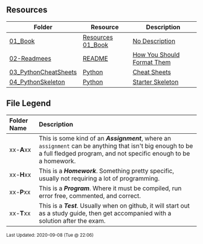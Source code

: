 ## Resources
| Folder | Resource | Description|
 | ------------|------------|------------|
 | [01_Book](https://github.com/rugbyprof/4663-Cryptography/tree/master/Resources/01_Book) | [ Resources 01_Book ](https://github.com/rugbyprof/4663-Cryptography/tree/master/Resources/01_Book) | [ No Description](https://github.com/rugbyprof/4663-Cryptography/tree/master/Resources/01_Book) | [N/A](https://github.com/rugbyprof/4663-Cryptography/tree/master/Resources/01_Book) |
 | [02-Readmees](https://github.com/rugbyprof/4663-Cryptography/tree/master/Resources/02-Readmees) | [ README ](https://github.com/rugbyprof/4663-Cryptography/tree/master/Resources/02-Readmees) | [ How You Should Format Them](https://github.com/rugbyprof/4663-Cryptography/tree/master/Resources/02-Readmees) | [02-Readmees](https://github.com/rugbyprof/4663-Cryptography/tree/master/Resources/02-Readmees) | [ General Idea](https://github.com/rugbyprof/4663-Cryptography/tree/master/Resources/02-Readmees) | [02-Readmees](https://github.com/rugbyprof/4663-Cryptography/tree/master/Resources/02-Readmees) | [ README's For UVA Assignments](https://github.com/rugbyprof/4663-Cryptography/tree/master/Resources/02-Readmees) | [02-Readmees](https://github.com/rugbyprof/4663-Cryptography/tree/master/Resources/02-Readmees) | [ Example Assignment README](https://github.com/rugbyprof/4663-Cryptography/tree/master/Resources/02-Readmees) | [02-Readmees](https://github.com/rugbyprof/4663-Cryptography/tree/master/Resources/02-Readmees) | [ 111734 ](https://github.com/rugbyprof/4663-Cryptography/tree/master/Resources/02-Readmees) | [ Hectic Pyranomax Syndicated Hexogram](https://github.com/rugbyprof/4663-Cryptography/tree/master/Resources/02-Readmees) | [02-Readmees](https://github.com/rugbyprof/4663-Cryptography/tree/master/Resources/02-Readmees) | [ Peggy Sue](https://github.com/rugbyprof/4663-Cryptography/tree/master/Resources/02-Readmees) | [02-Readmees](https://github.com/rugbyprof/4663-Cryptography/tree/master/Resources/02-Readmees) | [ Description:](https://github.com/rugbyprof/4663-Cryptography/tree/master/Resources/02-Readmees) | [02-Readmees](https://github.com/rugbyprof/4663-Cryptography/tree/master/Resources/02-Readmees) | [ Files](https://github.com/rugbyprof/4663-Cryptography/tree/master/Resources/02-Readmees) | [02-Readmees](https://github.com/rugbyprof/4663-Cryptography/tree/master/Resources/02-Readmees) | [|      | File                       | Description                                                |](https://github.com/rugbyprof/4663-Cryptography/tree/master/Resources/02-Readmees) | [02-Readmees](https://github.com/rugbyprof/4663-Cryptography/tree/master/Resources/02-Readmees) | [ Instructions](https://github.com/rugbyprof/4663-Cryptography/tree/master/Resources/02-Readmees) | [02-Readmees](https://github.com/rugbyprof/4663-Cryptography/tree/master/Resources/02-Readmees) | [ Sources](https://github.com/rugbyprof/4663-Cryptography/tree/master/Resources/02-Readmees) | [N/A](https://github.com/rugbyprof/4663-Cryptography/tree/master/Resources/02-Readmees) |
 | [03_PythonCheatSheets](https://github.com/rugbyprof/4663-Cryptography/tree/master/Resources/03_PythonCheatSheets) | [ Python ](https://github.com/rugbyprof/4663-Cryptography/tree/master/Resources/03_PythonCheatSheets) | [ Cheat Sheets](https://github.com/rugbyprof/4663-Cryptography/tree/master/Resources/03_PythonCheatSheets) | [03_PythonCheatSheets](https://github.com/rugbyprof/4663-Cryptography/tree/master/Resources/03_PythonCheatSheets) | [ Files](https://github.com/rugbyprof/4663-Cryptography/tree/master/Resources/03_PythonCheatSheets) | [03_PythonCheatSheets](https://github.com/rugbyprof/4663-Cryptography/tree/master/Resources/03_PythonCheatSheets) | [|      | File                                                   | Description                             |](https://github.com/rugbyprof/4663-Cryptography/tree/master/Resources/03_PythonCheatSheets) | [N/A](https://github.com/rugbyprof/4663-Cryptography/tree/master/Resources/03_PythonCheatSheets) |
 | [04_PythonSkeleton](https://github.com/rugbyprof/4663-Cryptography/tree/master/Resources/04_PythonSkeleton) | [ Python ](https://github.com/rugbyprof/4663-Cryptography/tree/master/Resources/04_PythonSkeleton) | [ Starter Skeleton](https://github.com/rugbyprof/4663-Cryptography/tree/master/Resources/04_PythonSkeleton) | [04_PythonSkeleton](https://github.com/rugbyprof/4663-Cryptography/tree/master/Resources/04_PythonSkeleton) | [ Preferred Method](https://github.com/rugbyprof/4663-Cryptography/tree/master/Resources/04_PythonSkeleton) | [04_PythonSkeleton](https://github.com/rugbyprof/4663-Cryptography/tree/master/Resources/04_PythonSkeleton) | [ Not Good](https://github.com/rugbyprof/4663-Cryptography/tree/master/Resources/04_PythonSkeleton) | [04_PythonSkeleton](https://github.com/rugbyprof/4663-Cryptography/tree/master/Resources/04_PythonSkeleton) | [input_file="plaintext.txt"   what if I want to run a different file? Change source code I guess.](https://github.com/rugbyprof/4663-Cryptography/tree/master/Resources/04_PythonSkeleton) | [04_PythonSkeleton](https://github.com/rugbyprof/4663-Cryptography/tree/master/Resources/04_PythonSkeleton) | [output_file="encrypted.txt"  wait, what if I'm decrypting? Create another variable "output_decrypt_file" and then](https://github.com/rugbyprof/4663-Cryptography/tree/master/Resources/04_PythonSkeleton) | [04_PythonSkeleton](https://github.com/rugbyprof/4663-Cryptography/tree/master/Resources/04_PythonSkeleton) | [ we can add more variables like "input_cipher_text" or "output_plaintext" etc etc etc.](https://github.com/rugbyprof/4663-Cryptography/tree/master/Resources/04_PythonSkeleton) | [04_PythonSkeleton](https://github.com/rugbyprof/4663-Cryptography/tree/master/Resources/04_PythonSkeleton) | [method="encrypting"          to decrypt: edit file and change this line! Also rename all your variables for in and](https://github.com/rugbyprof/4663-Cryptography/tree/master/Resources/04_PythonSkeleton) | [04_PythonSkeleton](https://github.com/rugbyprof/4663-Cryptography/tree/master/Resources/04_PythonSkeleton) | [ out files so they make sense.](https://github.com/rugbyprof/4663-Cryptography/tree/master/Resources/04_PythonSkeleton) | [04_PythonSkeleton](https://github.com/rugbyprof/4663-Cryptography/tree/master/Resources/04_PythonSkeleton) | [shift_value=3                you see the point yet?](https://github.com/rugbyprof/4663-Cryptography/tree/master/Resources/04_PythonSkeleton) | [04_PythonSkeleton](https://github.com/rugbyprof/4663-Cryptography/tree/master/Resources/04_PythonSkeleton) | [ Worst Method](https://github.com/rugbyprof/4663-Cryptography/tree/master/Resources/04_PythonSkeleton) | [04_PythonSkeleton](https://github.com/rugbyprof/4663-Cryptography/tree/master/Resources/04_PythonSkeleton) | [ Files](https://github.com/rugbyprof/4663-Cryptography/tree/master/Resources/04_PythonSkeleton) | [04_PythonSkeleton](https://github.com/rugbyprof/4663-Cryptography/tree/master/Resources/04_PythonSkeleton) | [|      | File                       | Description                         |](https://github.com/rugbyprof/4663-Cryptography/tree/master/Resources/04_PythonSkeleton) | [N/A](https://github.com/rugbyprof/4663-Cryptography/tree/master/Resources/04_PythonSkeleton) |

    
## File Legend

| Folder Name | Description |
|:-----------|:-------------|
|xx-**A**xx | This is some kind of an ***Assignment***, where an `assignment` can be anything that isn't big enough to be a full fledged program, and not specific enough to be a homework. |
|xx-**H**xx | This is a ***Homework***. Something pretty specific, usually not requiring a lot of programming. |
|xx-**P**xx | This is a ***Program***. Where it must be compiled, run error free, commented, and correct. |
|xx-**T**xx | This is a ***Test***. Usually when on github, it will start out as a study guide, then get accompanied with a solution after the exam. |

    
<sup>Last Updated: 2020-09-08 (Tue @ 22:06)</sup>